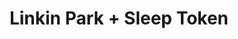 ---
layout: post
category: concert
title: Linkin Park + Sleep Token
artists: 
- Linkin Park
- Sleep Token
place: 
- La Défense Arena
country: France
city: Nanterre
---